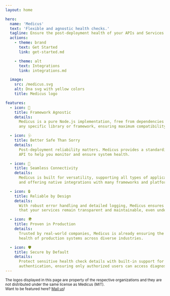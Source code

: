```yaml
---
layout: home

hero:
  name: 'Medicus'
  text: 'Flexible and agnostic health checks.'
  tagline: Ensure the post-deployment health of your APIs and Services.
  actions:
    - theme: brand
      text: Get Started
      link: get-started.md

    - theme: alt
      text: Integrations
      link: integrations.md

  image:
    src: /medicus.svg
    alt: Dna svg with yellow colors
    title: Medicus logo

features:
  - icon: 🏥
    title: Framework Agnostic
    details:
      Medicus is a pure Node.js implementation, free from dependencies on
      any specific library or framework, ensuring maximum compatibility.

  - icon: 🩺
    title: Better Safe Than Sorry
    details:
      Post-deployment reliability matters. Medicus provides a standardized
      API to help you monitor and ensure system health.

  - icon: 🧩
    title: Seamless Connectivity
    details:
      Medicus is built for versatility, supporting all types of applications
      and offering native integrations with many frameworks and platforms.

  - icon: 🔒
    title: Reliable by Design
    details:
      With robust error handling and detailed logging, Medicus ensures
      that your services remain transparent and maintainable, even under stress.

  - icon: 🌍
    title: Proven in Production
    details:
      Trusted by real-world companies, Medicus is already ensuring the
      health of production systems across diverse industries.

  - icon: 🛡️
    title: Secure by Default
    details:
      Protect sensitive health check details with built-in support for
      authentication, ensuring only authorized users can access diagnostic data.
---
```


<script setup>
import { VPTeamPage, VPTeamPageTitle } from 'vitepress/theme';

const companies = [
  {
    name: 'Clickmax',
    logo: '/companies/clickmax.svg',
    link: 'https://clickmax.io'
  },
  {
    name: 'Bilhon Tech',
    logo: '/companies/bilhon.webp',
    link: 'https://bilhon.com/'
  }
];
</script>

<VPTeamPage>
  <VPTeamPageTitle>
    <template #title>Trusted by companies</template>
    <template #lead>Medicus is proudly powering a large ecosystem of organizations and products worldwide.</template>
  </VPTeamPageTitle>

  <div id="trusted-by-wrapper">
    <div id="trusted-by">
      <template v-for="company in companies">
        <a :href="company.link" :alt="company.name" target="_blank" :title="company.name">
          <img :src="company.logo" :alt="`${company.name} logo`" />
        </a>
      </template>
    </div>
    <small id="small-text">
      The logos displayed in this page are property of the respective organizations and they are not distributed under the same license as Medicus (MIT).
      <br />
      Want to be featured here? <a href="mailto:medicus@arthur.place">Mail us</a>!
    </small>
  </div>
</VPTeamPage>

<!-- 
## Installation

```bash
npm install medicus
```

## Usage

Medicus can be used in two modes:

1. **Standalone Mode** for Node.js applications.
2. **Fastify Plugin Mode** for Fastify-based applications.

### 1. Standalone Mode

To use Medicus in a standalone manner, you can import and instantiate the `Medicus` class:

```javascript
import { Medicus, HealthStatus } from 'medicus';

const medicus = new Medicus();

// Add health checkers
medicus.addChecker({
  database() {
    // Custom health logic
    return HealthStatus.HEALTHY;
  },
  cache() {
    // Simulate an unhealthy status
    return HealthStatus.UNHEALTHY;
  }
});

// Perform a health check
const result = await medicus.performCheck();
// {
//   status: 'UNHEALTHY',
//   services: {
//     database: { status: 'HEALTHY' },
//     cache: { status: 'UNHEALTHY' }
//   }
// }
```

### Options

The `Medicus` constructor accepts an options object:

```typescript
import type {HealthChecker} from 'medicus'

interface MedicusOption<C> {
  checkers?: Record<string, HealthChecker<C>>; // Initial health checkers
  context?: C; // Execution context for checkers
  errorLogger?: (error: unknown, checkerName: string) => void; // Custom error logging
  backgroundCheckInterval?: number; // Interval for automatic background checks
  manualClearBackgroundCheck?: boolean; // Manual control over background checks
}
```

### 2. Fastify Plugin Mode

Medicus can also be used as a Fastify plugin:

```javascript
import fastify from 'fastify';
import { fastifyPlugin } from 'medicus/fastify';

const app = fastify();

app.register(fastifyPlugin);

// Health check route is automatically registered
app.listen({ port: 3000 });
```

#### Customizing Checkers and Debugging

```javascript
await app.register(fastifyPlugin, {
  checkers: {
    database() {
      return { status: 'HEALTHY', debug: { latency: '10ms' } };
    }
  },
  debug(req) {
    return req.headers['x-debug'] === 'true';
  }
});
```

### API

#### Medicus Methods

- **`addChecker(checker: HealthChecker): void`**  
  Adds a new health checker. Throws if a checker with the same name exists.

- **`removeChecker(nameOrRef: string | HealthChecker): void`**  
  Removes a checker by its name or function reference.

- **`performCheck(): Promise<HealthCheckResult>`**  
  Executes all health checks and returns a detailed result.

- **`getLastCheck(): HealthCheckResult | null`**  
  Retrieves the result of the last performed check, or `null` if none was executed.

- **`closeBackgroundCheck(): void`**  
  Stops the background health check, if running.

---

## Examples

### Background Health Checks

```javascript
const medicus = new Medicus({
  backgroundCheckInterval: 10000, // Perform checks every 10 seconds
  manualClearBackgroundCheck: true // Stop manually when needed
});

// Start performing checks in the background
await setTimeout(20000); // Wait and check results
```

### Error Logging

```javascript
const medicus = new Medicus({
  errorLogger: (error, checkerName) => {
    console.error(`Error in checker "${checkerName}":`, error);
  }
});
```

### HealthChecker Return Types

A `HealthChecker` function is used to determine the health status of a specific service or subsystem within your application. The function signature allows for multiple return types to accommodate various levels of detail and asynchronous operations.

#### 1. `void`

The simplest return type indicates that the service is considered **healthy**. For example:

```typescript
function simpleChecker(): void {
  // No return means the service is healthy
}
```

#### 2. `HealthStatus`

The `HealthStatus` enum provides three possible values to represent the general health status:

- **`HealthStatus.HEALTHY`**: Indicates the service is fully operational.
- **`HealthStatus.DEGRADED`**: Indicates the service is operational but with reduced performance or limited functionality.
- **`HealthStatus.UNHEALTHY`**: Indicates the service is non-operational or has severe issues.

Example:

```typescript
import { Medicus, HealthStatus } from 'medicus';

function enumChecker(): HealthStatus {
  return HealthStatus.HEALTHY; // The service is healthy
}
```

#### 3. `DetailedHealthCheck`

The `DetailedHealthCheck` interface provides a more comprehensive status report, including optional debug information:

```typescript
interface DetailedHealthCheck {
  status: HealthStatus; // The health status of the service
  debug?: Record<string, number | boolean | string>; // Optional key-value debug details
}
```

Example:

```typescript
function detailedChecker(): DetailedHealthCheck {
  return {
    status: HealthStatus.DEGRADED,
    debug: {
      responseTime: '500ms' // Additional debug information
    }
  };
}
```

#### 4. `Promise<void>`

A `HealthChecker` can also return a `Promise<void>`, allowing for asynchronous checks. This indicates the service is healthy:

```typescript
async function asyncVoidChecker(): Promise<void> {
  await someAsyncOperation();
  // No return means the service is healthy
}
```

#### 5. `Promise<HealthStatus>`

You can return a `Promise<HealthStatus>` for async checks that need to return a basic health status:

```typescript
async function asyncEnumChecker(): Promise<HealthStatus> {
  const status = await fetchServiceStatus();
  return status ? HealthStatus.HEALTHY : HealthStatus.UNHEALTHY;
}
```

#### 6. `Promise<DetailedHealthCheck>`

For asynchronous checks that require detailed reporting, you can return a `Promise<DetailedHealthCheck>`:

```typescript
async function asyncDetailedChecker(): Promise<DetailedHealthCheck> {
  const latency = await measureLatency();
  return {
    status:
      latency < 1000 ? HealthStatus.HEALTHY : HealthStatus.DEGRADED,
    debug: {
      latency: `${latency}ms`
    }
  };
}
```

When a `HealthChecker` returns a `Promise` that rejects, Medicus interprets this as an **unhealthy** status. Rejected promises are treated as errors, and Medicus will handle them according to the configuration provided, such as logging the error or adding debug information to the health check result.

#### Handling Promise Rejections

1. **Uncaught Error or Explicit `throw`**

   If an error occurs in the `HealthChecker` or you explicitly throw an error, Medicus will mark the service as **unhealthy** and include the error information in the result.

   Example:

   ```typescript
   async function rejectingChecker(): Promise<void> {
     // An error occurs
     throw new Error('Service is down');
   }
   ```

   Medicus will capture the error and structure the health check result like this:

   ```typescript
   {
     status: HealthStatus.UNHEALTHY,
     services: {
       rejectingChecker: {
         status: HealthStatus.UNHEALTHY,
         debug: { error: [Error object] } // Error information
       }
     }
   }
   ```

#### Using `errorLogger`

To handle errors more specifically, you can provide an `errorLogger` function in the `MedicusOption`:

```typescript
const medicus = new Medicus({
  errorLogger: (error, checkerName) => {
    console.error(`Error in checker '${checkerName}':`, error);
  }
});
```

This `errorLogger` function is called whenever a `HealthChecker` throws an error or rejects a promise. It allows you to log or process errors in a custom way.

## `setTimeout` vs `setInterval`

Under the hood the `medicus` uses the `setTimeout` method to perform its pooled background checks. The choice is based on the fact that we do not want to add additional pressure to the system.

In fact, it is known that `setInterval` will call repeatedly at the scheduled time regardless of whether the previous call ended or not, and if the server is already under load, this will likely increase the problem, because those `setInterval` calls will start piling up. `setTimeout`, on the other hand, is called only once and does not cause the mentioned problem.

One note to consider is that because the two methods are not identical, the timer function is not guaranteed to run at exactly the same rate when the system is under pressure or running a long-running process.

## Fastify Route

Medicus automatically registers a `/health` route in Fastify, returning the health status of all registered services. Use `?last=true` to get the cached result or `?last=false` to force a new check.

## Tests

Medicus is thoroughly tested, covering all edge cases such as checker registration, background checks, error handling, and integration with Fastify.

## License

Medicus is open-source software licensed under the MIT License. -->
